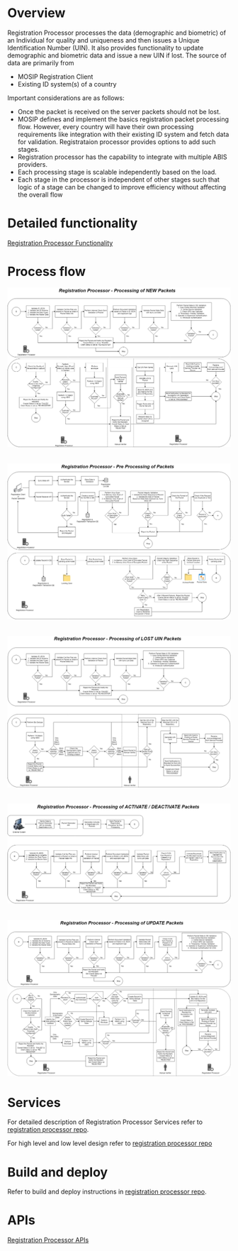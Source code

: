 # Overview
Registration Processor processes the data (demographic and biometric) of an Individual for quality and uniqueness and then issues a Unique Identification Number (UIN). It also provides functionality to update demographic and biometric data and issue a new UIN if lost.  The source of data are primarily from
- MOSIP Registration Client
- Existing ID system(s) of a country

Important considerations are as follows:

* Once the packet is received on the server packets should not be lost.  
* MOSIP defines and implement the basics registration packet processing flow. However, every country will have their own processing requirements  like integration with their existing ID system and fetch data for validation.  Registrataion processor provides options to add such stages.
* Registration processor has the capability to integrate with multiple ABIS providers.
* Each processing stage is scalable independently based on the load.
* Each stage in the processor is independent of other stages such that logic of a stage can be changed to improve efficiency without affecting the overall flow

# Detailed functionality
[Registration Processor Functionality](Registration-Processor-Functionality)

# Process flow
![](_images/reg_processor/reg_processor_new_packet_flow.jpg)
&nbsp;  
&nbsp; 
![](_images/reg_processor/reg_processor_packet_pre_processing_flow.jpg)
&nbsp;  
&nbsp;
![](_images/reg_processor/reg_processor_lost_uin_flow.jpg)
&nbsp;  
&nbsp;
![](_images/reg_processor/reg_processor_activate_deactivate_flow.jpg)
&nbsp;  
&nbsp;
![](_images/reg_processor/reg_processor_update_packet_flow.jpg)

# Services
For detailed description of Registration Processor Services refer to [registration processor repo](https://github.com/mosip/registration/registration-processor).

For high level and low level design refer to [registration processor repo](https://github.com/mosip/registration/registration-processor)

# Build and deploy
Refer to build and deploy instructions in [registration processor repo](https://github.com/mosip/registration/registration-processor).

# APIs
[Registration Processor APIs](Registration-Processor-APIs)
